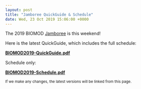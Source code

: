 ```yaml
---
layout: post
title: "Jamboree QuickGuide & Schedule"
date: Wed, 23 Oct 2019 15:06:00 +0000
---
```


The 2019 BIOMOD [Jamboree](/jamboree/) is this weekend!

Here is the latest QuickGuide, which includes the full schedule:

<strong>[BIOMOD2019-QuickGuide.pdf](/jamboree/BIOMOD2019-QuickGuide.pdf)</strong>

Schedule only:

<strong>[BIOMOD2019-Schedule.pdf](/jamboree/BIOMOD2019-Schedule.pdf)</strong>

<small>If we make any changes, the latest versions will be linked from this page.</small>
